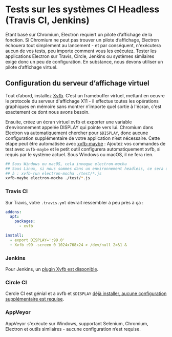 # Tests sur les systèmes CI Headless (Travis CI, Jenkins)

Étant basé sur Chromium, Electron requiert un pilote d’affichage de la fonction. Si Chromium ne peut pas trouver un pilote d’affichage, Electron échouera tout simplement au lancement - et par conséquent, n'exécutera aucun de vos tests, peu importe comment vous les exécutez. Tester les applications Electron sur Travis, Circle, Jenkins ou systèmes similaires exige donc un peu de configuration. En substance, nous devons utiliser un pilote d’affichage virtuel.

## Configuration du serveur d’affichage virtuel

Tout d’abord, installez [Xvfb](https://en.wikipedia.org/wiki/Xvfb). C’est un framebuffer virtuel, mettant en oeuvre le protocole du serveur d'affichage X11 - il effectue toutes les opérations graphiques en mémoire sans montrer n’importe quel sortie à l'écran, c'est exactement ce dont nous avons besoin.

Ensuite, créez un écran virtuel xvfb et exporter une variable d’environnement appelée DISPLAY qui pointe vers lui. Chromium dans Electron va automatiquement chercher pour `$DISPLAY`, donc aucune configuration supplémentaire de votre application n’est nécessaire. Cette étape peut être automatisée avec [xvfb-maybe](https://github.com/paulcbetts/xvfb-maybe) : Ajoutez vos commandes de test avec `xvfb-maybe` et le petit outil configurera automatiquement xvfb, si requis par le système actuel. Sous Windows ou macOS, il ne fera rien.

```sh
## Sous Windows ou macOS, cela invoque electron-mocha
## Sous Linux, si nous sommes dans un environnement headless, ce sera un equivalent
## à : xvfb-run electron-mocha ./test/*.js
xvfb-maybe electron-mocha ./test/*.js
```

### Travis CI

Sur Travis, votre `.travis.yml` devrait ressembler à peu près à ça :

```yml
addons:
  apt:
    packages:
      - xvfb

install:
  - export DISPLAY=':99.0'
  - Xvfb :99 -screen 0 1024x768x24 > /dev/null 2>&1 &
```

### Jenkins

Pour Jenkins, un [plugin Xvfb est disponible](https://wiki.jenkins-ci.org/display/JENKINS/Xvfb+Plugin).

### Circle CI

Cercle CI est génial et a xvfb et `$DISPLAY` [ déjà installer, aucune configuration supplémentaire est requise](https://circleci.com/docs/environment#browsers).

### AppVeyor

AppVeyor s'exécute sur Windows, supportant Selenium, Chromium, Electron et outils similaires - aucune configuration n’est requise.